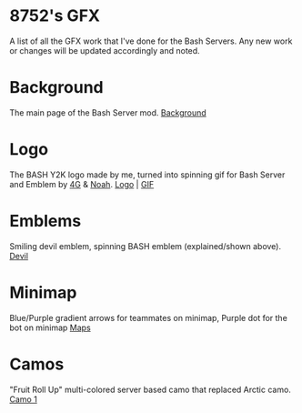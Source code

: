 # 8752's GFX
A list of all the GFX work that I've done for the Bash Servers. Any new work or changes will be updated accordingly and noted.

# Background
The main page of the Bash Server mod.
[Background](https://i.imgur.com/KlIFnpM.png)

# Logo
The BASH Y2K logo made by me, turned into spinning gif for Bash Server and Emblem by [4G](https://twitter.com/4GlVE) & [Noah](https://twitter.com/gIockmag).
[Logo](https://i.imgur.com/2dXgmPo.png) | [GIF](https://i.imgur.com/siRAQCU.gif)

# Emblems
Smiling devil emblem, spinning BASH emblem (explained/shown above).
[Devil](https://i.imgur.com/GPMHHPc.png)

# Minimap
Blue/Purple gradient arrows for teammates on minimap, Purple dot for the bot on minimap
[Maps](https://i.imgur.com/xOjdcr4.png)

# Camos
"Fruit Roll Up" multi-colored server based camo that replaced Arctic camo.
[Camo 1](https://i.imgur.com/kknbNSJ.png)
 
